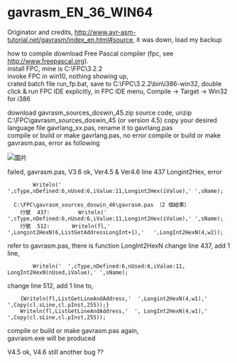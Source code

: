 
# gavrasm_EN_36_WIN64
Originator and credits, http://www.avr-asm-tutorial.net/gavrasm/index_en.html#source, it was down, load my backup

how to compile
download Free Pascal compiler (fpc, see http://www.freepascal.org).  
install FPC, mine is C:\FPC\3.2.2   
invoke FPC in win10, nothing showing up,   
crated batch file run_fp.bat, save to C:\FPC\3.2.2\bin\i386-win32, double click & run FPC IDE explicitly,
in FPC IDE menu, Compile -> Target -> Win32 for i386

download gavrasm_sources_doswin_45.zip source code, unzip C:\FPC\gavrasm_sources_doswin_45 (or version 4.5)
copy your desired language file gavrlang_xx.pas, rename it to gavrlang.pas  
compile or build or make gavrlang.pas, no error
compile or build or make gavrasm.pas, error as following

![圖片](https://github.com/xiaolaba/Gerd-s-AVR-assembler-gavrasm/assets/2533993/b4f8c6d3-8da5-4f20-a0e4-4f5b63687e1b)


failed, gavrasm.pas, V3.6 ok, Ver4.5 & Ver4.6
line 437 Longint2Hex, error 
```
        Writeln('  ',cType,nDefined:6,nUsed:6,iValue:11,Longint2Hex(iValue),' ',sName);
```

```
  C:\FPC\gavrasm_sources_doswin_46\gavrasm.pas （2 個結果）
	行號  437:         Writeln('  ',cType,nDefined:6,nUsed:6,iValue:11,Longint2Hex(iValue),' ',sName);
	行號  512:       Writeln(fl,'        ',Longint2HexN(6,ListGetAddressLongInt+1),'   ',LongInt2HexN(4,w2));
```

refer to gavrasm.pas, there is function LongInt2HexN
change line 437, add 1 line,
```
        Writeln('  ',cType,nDefined:6,nUsed:6,iValue:11, LongInt2HexN(nUsed,iValue),' ',sName);
```

change line 512, add 1 line to,
```
    {Writeln(fl,ListGetLineAndAddress,'  ',Longint2HexN(4,w1),'  ',Copy(cl.sLine,cl.pInst,255));}
    Writeln(fl,ListGetLineAndAddress,'  ', LongInt2HexN(4,w1),'  ',Copy(cl.sLine,cl.pInst,255));
```    

compile or build or make gavrasm.pas again,  
gavrasm.exe will be produced

V4.5 ok, V4.6 still another bug ??
